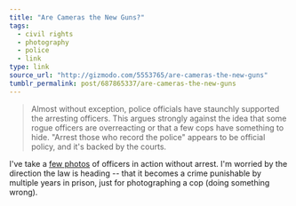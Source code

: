 ```yaml
---
title: "Are Cameras the New Guns?"
tags:
  - civil rights
  - photography
  - police
  - link
type: link
source_url: "http://gizmodo.com/5553765/are-cameras-the-new-guns"
tumblr_permalink: post/687865337/are-cameras-the-new-guns
---
```


>Almost without exception, police officials have staunchly supported the arresting officers. This argues strongly against the idea that some rogue officers are overreacting or that a few cops have something to hide. "Arrest those who record the police" appears to be official policy, and it's backed by the courts.

I've take a [few photos](http://www.flickr.com/photos/zpao/sets/72157613241445785/) of officers in action without arrest. I'm worried by the direction the law is heading -- that it becomes a crime punishable by multiple years in prison, just for photographing a cop (doing something wrong).
